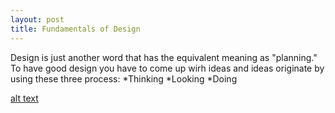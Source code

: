 ```yaml
---
layout: post
title: Fundamentals of Design
---
```


Design is just another word that has the equivalent meaning as "planning." To have good design you have to come up wirh ideas and ideas originate by using these three process:
*Thinking
*Looking
*Doing


[alt text](http://heyhush.com/wp-content/uploads/2014/03/Good-Design.jpg)

